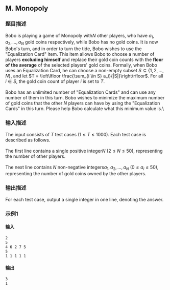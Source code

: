 ## M. Monopoly

### 题目描述

Bobo is playing a game of Monopoly with$N$ other players, who have $a_1, a_2, \ldots, a_N$ gold coins
respectively, while Bobo has no gold coins. It is now Bobo\'s turn, and
in order to turn the tide, Bobo wishes to use the \"Equalization Card\"
item. This item allows Bobo to choose a number of players **excluding
himself** and replace their gold coin counts with the **floor of the
average** of the selected players\' gold coins. Formally, when Bobo uses
an Equalization Card, he can choose a non-empty subset $S \subseteq \{1,2,\ldots,N\}$, and let $T = \left\lfloor \frac{\sum_{i \in S} a_i}{|S|}\right\rfloor$.
For all $i \in S$, the gold coin count of
player $i$ is set to $T$.\
\
Bobo has an unlimited number of \"Equalization Cards\" and can use any
number of them in this turn. Bobo wishes to minimize the maximum number
of gold coins that the other $N$ players can
have by using the \"Equalization Cards\" in this turn. Please help Bobo
calculate what this minimum value is.\

### 输入描述

The input consists of $T$ test cases
($1 \le T \le 1000$). Each test case is
described as follows.\
\
The first line contains a single positive integer$N$ ($2 \le N \le 50$), representing the number
of other players.\
\
The next line contains $N$ non-negative
integers$a_1, a_2, \ldots, a_N$ ($0 \le a_i \le 50$), representing the number
of gold coins owned by the other players.

### 输出描述

For each test case, output a single integer in one line, denoting the
answer.

### 示例1

#### 输入

```plain
2
5
4 6 2 7 5
5
1 1 1 1 1
```

#### 输出

```plain
3
1
```


